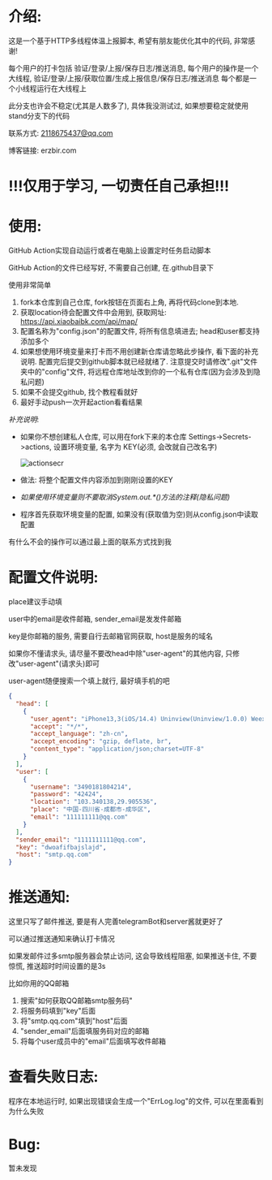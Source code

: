 # 介绍:

这是一个基于HTTP多线程体温上报脚本, 希望有朋友能优化其中的代码, 非常感谢!

每个用户的打卡包括 验证/登录/上报/保存日志/推送消息, 每个用户的操作是一个大线程, 验证/登录/上报/获取位置/生成上报信息/保存日志/推送消息
每个都是一个小线程运行在大线程上

此分支也许会不稳定(尤其是人数多了), 具体我没测试过, 如果想要稳定就使用stand分支下的代码

联系方式: 2118675437@qq.com

博客链接: erzbir.com

# !!!仅用于学习, 一切责任自己承担!!!

# 使用:

GitHub Action实现自动运行或者在电脑上设置定时任务启动脚本

GitHub Action的文件已经写好, 不需要自己创建, 在.github目录下

使用非常简单

1. fork本仓库到自己仓库, fork按钮在页面右上角, 再将代码clone到本地.
2. 获取location待会配置文件中会用到, 获取网址: https://api.xiaobaibk.com/api/map/
3. 配置名称为"config.json"的配置文件, 将所有信息填进去; head和user都支持添加多个
4. 如果想使用环境变量来打卡而不用创建新仓库请忽略此步操作, 看下面的补充说明. 配置完后提交到github脚本就已经就绪了.
   注意提交时请修改".git"文件夹中的"config"文件,
   将远程仓库地址改到你的一个私有仓库(因为会涉及到隐私问题)
5. 如果不会提交github, 找个教程看就好
6. 最好手动push一次开起action看看结果

$补充说明$:

- 如果你不想创建私人仓库, 可以用在fork下来的本仓库 Settings->Secrets->actions, 设置环境变量, 名字为 KEY(必须,
  会改就自己改名字)

  ![actionsecr](https://bloghexofluid.oss-cn-hangzhou.aliyuncs.com/uPic/actionsecr.png)

- 做法: 将整个配置文件内容添加到刚刚设置的KEY

- *如果使用环境变量则不要取消System.out.\*()方法的注释(隐私问题)*

- 程序首先获取环境变量的配置, 如果没有(获取值为空)则从config.json中读取配置

有什么不会的操作可以通过最上面的联系方式找到我

# 配置文件说明:

place建议手动填

user中的email是收件邮箱, sender_email是发发件邮箱

key是你邮箱的服务, 需要自行去邮箱官网获取, host是服务的域名

如果你不懂请求头, 请尽量不要改head中除"user-agent"的其他内容, 只修改"user-agent"(请求头)即可

user-agent随便搜索一个填上就行, 最好填手机的吧

```json
{
  "head": [
    {
      "user_agent": "iPhone13,3(iOS/14.4) Uninview(Uninview/1.0.0) Weex/0.26.0 1125x2436",
      "accept": "*/*",
      "accept_language": "zh-cn",
      "accept_encoding": "gzip, deflate, br",
      "content_type": "application/json;charset=UTF-8"
    }
  ],
  "user": [
    {
      "username": "3490181804214",
      "password": "42424",
      "location": "103.340138,29.905536",
      "place": "中国-四川省-成都市-成华区",
      "email": "111111111@qq.com"
    }
  ],
  "sender_email": "1111111111@qq.com",
  "key": "dwoafifbajslajd",
  "host": "smtp.qq.com"
}

```

# 推送通知:

这里只写了邮件推送, 要是有人完善telegramBot和server酱就更好了

可以通过推送通知来确认打卡情况

如果发邮件过多smtp服务器会禁止访问, 这会导致线程阻塞, 如果推送卡住, 不要惊慌, 推送超时时间设置的是3s

比如你用的QQ邮箱

1. 搜索"如何获取QQ邮箱smtp服务码"
2. 将服务码填到"key"后面
3. 将"smtp.qq.com"填到"host"后面
4. "sender_email"后面填服务码对应的邮箱
5. 将每个user成员中的"email"后面填写收件邮箱

# 查看失败日志:

程序在本地运行时, 如果出现错误会生成一个"ErrLog.log"的文件, 可以在里面看到为什么失败

# Bug:

暂未发现

